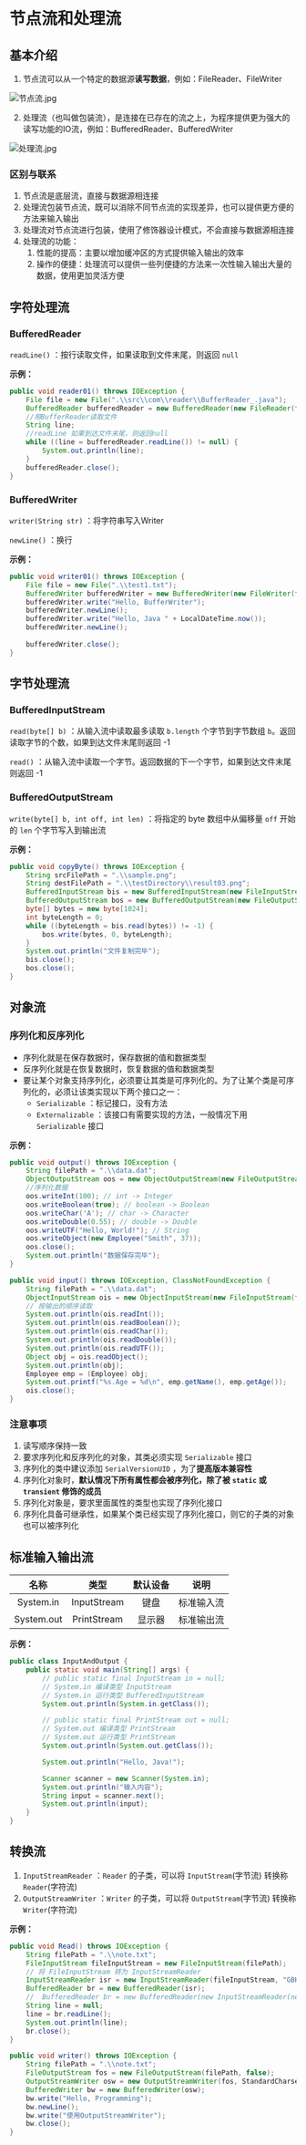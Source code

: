 # 节点流和处理流

## 基本介绍

1.   节点流可以从一个特定的数据源**读写数据**，例如：FileReader、FileWriter

![节点流.jpg](https://s2.loli.net/2022/12/19/gWohcenup2fv6DR.jpg)

2.   处理流（也叫做包装流），是连接在已存在的流之上，为程序提供更为强大的读写功能的IO流，例如：BufferedReader、BufferedWriter

![处理流.jpg](https://s2.loli.net/2022/12/19/1B2R7vrlQijzCWq.jpg)

### 区别与联系

1.   节点流是底层流，直接与数据源相连接
2.   处理流包装节点流，既可以消除不同节点流的实现差异，也可以提供更方便的方法来输入输出
3.   处理流对节点流进行包装，使用了修饰器设计模式，不会直接与数据源相连接
4.   处理流的功能：
     1.   性能的提高：主要以增加缓冲区的方式提供输入输出的效率
     2.   操作的便捷：处理流可以提供一些列便捷的方法来一次性输入输出大量的数据，使用更加灵活方便

## 字符处理流

### BufferedReader

`readLine()` ：按行读取文件，如果读取到文件末尾，则返回 `null`

**示例：**

```Java
public void reader01() throws IOException {
    File file = new File(".\\src\\com\\reader\\BufferReader_.java");
    BufferedReader bufferedReader = new BufferedReader(new FileReader(file));
    //用BufferReader读取文件
    String line;
    //readLine 如果到达文件末尾，则返回null
    while ((line = bufferedReader.readLine()) != null) {
        System.out.println(line);
    }
    bufferedReader.close();
}
```

### BufferedWriter

`writer(String str)` ：将字符串写入Writer

`newLine()` ：换行

**示例：**

```Java
public void writer01() throws IOException {
    File file = new File(".\\test1.txt");
    BufferedWriter bufferedWriter = new BufferedWriter(new FileWriter(file, true));
    bufferedWriter.write("Hello, BufferWriter");
    bufferedWriter.newLine();
    bufferedWriter.write("Hello, Java " + LocalDateTime.now());
    bufferedWriter.newLine();
    
    bufferedWriter.close();
}
```

## 字节处理流

### BufferedInputStream

`read(byte[] b)` ：从输入流中读取最多读取 `b.length` 个字节到字节数组 `b`。返回读取字节的个数，如果到达文件末尾则返回 -1

`read()` ：从输入流中读取一个字节。返回数据的下一个字节，如果到达文件末尾则返回 -1

### BufferedOutputStream

`write(byte[] b, int off, int len)` ：将指定的 byte 数组中从偏移量 `off` 开始的 `len` 个字节写入到输出流

**示例：**

```Java
public void copyByte() throws IOException {
    String srcFilePath = ".\\sample.png";
    String destFilePath = ".\\testDirectory\\result03.png";
    BufferedInputStream bis = new BufferedInputStream(new FileInputStream(srcFilePath));
    BufferedOutputStream bos = new BufferedOutputStream(new FileOutputStream(destFilePath, false));
    byte[] bytes = new byte[1024];
    int byteLength = 0;
    while ((byteLength = bis.read(bytes)) != -1) {
        bos.write(bytes, 0, byteLength);
    }
    System.out.println("文件复制完毕");
    bis.close();
    bos.close();
}
```

## 对象流

### 序列化和反序列化

-   序列化就是在保存数据时，保存数据的值和数据类型
-   反序列化就是在恢复数据时，恢复数据的值和数据类型
-   要让某个对象支持序列化，必须要让其类是可序列化的。为了让某个类是可序列化的，必须让该类实现以下两个接口之一：
    -   `Serializable` ：标记接口，没有方法
    -   `Externalizable` ：该接口有需要实现的方法，一般情况下用 `Serializable` 接口

**示例：**

```Java
public void output() throws IOException {
    String filePath = ".\\data.dat";
    ObjectOutputStream oos = new ObjectOutputStream(new FileOutputStream(filePath));
    //序列化数据
    oos.writeInt(100); // int -> Integer
    oos.writeBoolean(true); // boolean -> Boolean
    oos.writeChar('A'); // char -> Character
    oos.writeDouble(0.55); // double -> Double
    oos.writeUTF("Hello, World!"); // String
    oos.writeObject(new Employee("Smith", 37));
    oos.close();
    System.out.println("数据保存完毕");
}

public void input() throws IOException, ClassNotFoundException {
    String filePath = ".\\data.dat";
    ObjectInputStream ois = new ObjectInputStream(new FileInputStream(filePath));
    // 按输出的顺序读取
    System.out.println(ois.readInt());
    System.out.println(ois.readBoolean());
    System.out.println(ois.readChar());
    System.out.println(ois.readDouble());
    System.out.println(ois.readUTF());
    Object obj = ois.readObject();
    System.out.println(obj);
    Employee emp = (Employee) obj;
    System.out.printf("%s.Age = %d\n", emp.getName(), emp.getAge());
    ois.close();
}
```

### 注意事项

1.   读写顺序保持一致
2.   要求序列化和反序列化的对象，其类必须实现 `Serializable` 接口
3.   序列化的类中建议添加 `SerialVersionUID` ，为了**提高版本兼容性**
4.   序列化对象时，**默认情况下所有属性都会被序列化，除了被 `static` 或 `transient` 修饰的成员**
5.   序列化对象是，要求里面属性的类型也实现了序列化接口
6.   序列化具备可继承性，如果某个类已经实现了序列化接口，则它的子类的对象也可以被序列化

## 标准输入输出流

|    名称    |    类型     | 默认设备 |    说明    |
| :--------: | :---------: | :------: | :--------: |
| System.in  | InputStream |   键盘   | 标准输入流 |
| System.out | PrintStream |  显示器  | 标准输出流 |

**示例：**

```Java
public class InputAndOutput {
    public static void main(String[] args) {
        // public static final InputStream in = null;
        // System.in 编译类型 InputStream
        // System.in 运行类型 BufferedInputStream
        System.out.println(System.in.getClass());

        // public static final PrintStream out = null;
        // System.out 编译类型 PrintStream
        // System.out 运行类型 PrintStream
        System.out.println(System.out.getClass());

        System.out.println("Hello, Java!");

        Scanner scanner = new Scanner(System.in);
        System.out.println("输入内容");
        String input = scanner.next();
        System.out.println(input);
    }
}
```

## 转换流

1.   `InputStreamReader` ：`Reader` 的子类，可以将 `InputStream`(字节流) 转换称 `Reader`(字符流)
2.   `OutputStreamWriter` ：`Writer` 的子类，可以将 `OutputStream`(字节流) 转换称 `Writer`(字符流)

**示例：**

```Java
public void Read() throws IOException {
    String filePath = ".\\note.txt";
    FileInputStream fileInputStream = new FileInputStream(filePath);
    // 将 FileInputStream 转为 InputStreamReader
    InputStreamReader isr = new InputStreamReader(fileInputStream, "GBK"); //指定编码格式为GBK
    BufferedReader br = new BufferedReader(isr);
    //  BufferedReader br = new BufferedReader(new InputStreamReader(new FileInputStream(filePath), "GBK"));
    String line = null;
    line = br.readLine();
    System.out.println(line);
    br.close();
}

public void writer() throws IOException {
    String filePath = ".\\note.txt";
    FileOutputStream fos = new FileOutputStream(filePath, false);
    OutputStreamWriter osw = new OutputStreamWriter(fos, StandardCharsets.UTF_8);
    BufferedWriter bw = new BufferedWriter(osw);
    bw.write("Hello, Programming");
    bw.newLine();
    bw.write("使用OutputStreamWriter");
    bw.close();
}
```

